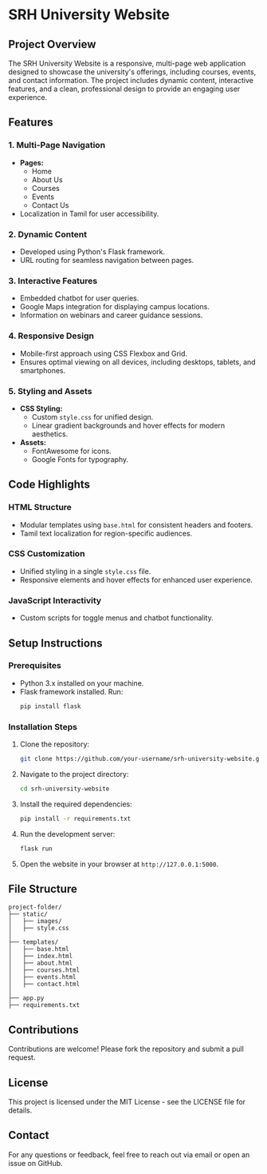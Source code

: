 # SRH University Website

## Project Overview
The SRH University Website is a responsive, multi-page web application designed to showcase the university's offerings, including courses, events, and contact information. The project includes dynamic content, interactive features, and a clean, professional design to provide an engaging user experience.

## Features

### 1. Multi-Page Navigation
- **Pages:**
  - Home
  - About Us
  - Courses
  - Events
  - Contact Us
- Localization in Tamil for user accessibility.

### 2. Dynamic Content
- Developed using Python's Flask framework.
- URL routing for seamless navigation between pages.

### 3. Interactive Features
- Embedded chatbot for user queries.
- Google Maps integration for displaying campus locations.
- Information on webinars and career guidance sessions.

### 4. Responsive Design
- Mobile-first approach using CSS Flexbox and Grid.
- Ensures optimal viewing on all devices, including desktops, tablets, and smartphones.

### 5. Styling and Assets
- **CSS Styling:**
  - Custom `style.css` for unified design.
  - Linear gradient backgrounds and hover effects for modern aesthetics.
- **Assets:**
  - FontAwesome for icons.
  - Google Fonts for typography.

## Code Highlights

### HTML Structure
- Modular templates using `base.html` for consistent headers and footers.
- Tamil text localization for region-specific audiences.

### CSS Customization
- Unified styling in a single `style.css` file.
- Responsive elements and hover effects for enhanced user experience.

### JavaScript Interactivity
- Custom scripts for toggle menus and chatbot functionality.

## Setup Instructions

### Prerequisites
- Python 3.x installed on your machine.
- Flask framework installed. Run:
  ```bash
  pip install flask
  ```

### Installation Steps
1. Clone the repository:
   ```bash
   git clone https://github.com/your-username/srh-university-website.git
   ```
2. Navigate to the project directory:
   ```bash
   cd srh-university-website
   ```
3. Install the required dependencies:
   ```bash
   pip install -r requirements.txt
   ```
4. Run the development server:
   ```bash
   flask run
   ```
5. Open the website in your browser at `http://127.0.0.1:5000`.

## File Structure
```
project-folder/
├── static/
│   ├── images/
│   ├── style.css
│
├── templates/
│   ├── base.html
│   ├── index.html
│   ├── about.html
│   ├── courses.html
│   ├── events.html
│   ├── contact.html
│
├── app.py
├── requirements.txt
```



## Contributions
Contributions are welcome! Please fork the repository and submit a pull request.

## License
This project is licensed under the MIT License - see the LICENSE file for details.

## Contact
For any questions or feedback, feel free to reach out via email or open an issue on GitHub.

